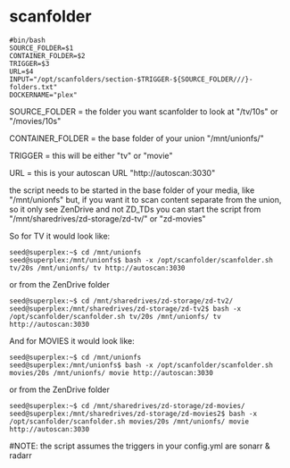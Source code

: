 # scanfolder

```
#bin/bash
SOURCE_FOLDER=$1
CONTAINER_FOLDER=$2
TRIGGER=$3
URL=$4
INPUT="/opt/scanfolders/section-$TRIGGER-${SOURCE_FOLDER///}-folders.txt"
DOCKERNAME="plex"
```
SOURCE_FOLDER = the folder you want scanfolder to look at "/tv/10s" or "/movies/10s" 

CONTAINER_FOLDER = the base folder of your union "/mnt/unionfs/"

TRIGGER = this will be either "tv" or "movie"

URL = this is your autoscan URL "http://autoscan:3030"

the script needs to be started in the base folder of your media, like "/mnt/unionfs"
but, if you want it to scan content separate from the union, so it only see ZenDrive and not ZD_TDs
you can start the script from "/mnt/sharedrives/zd-storage/zd-tv/"  or "zd-movies"

So for TV it would look like:
```
seed@superplex:~$ cd /mnt/unionfs
seed@superplex:/mnt/unionfs$ bash -x /opt/scanfolder/scanfolder.sh tv/20s /mnt/unionfs/ tv http://autoscan:3030
```
or from the ZenDrive folder
```
seed@superplex:~$ cd /mnt/sharedrives/zd-storage/zd-tv2/
seed@superplex:/mnt/sharedrives/zd-storage/zd-tv2$ bash -x /opt/scanfolder/scanfolder.sh tv/20s /mnt/unionfs/ tv http://autoscan:3030
```

And for MOVIES it would look like:
```
seed@superplex:~$ cd /mnt/unionfs
seed@superplex:/mnt/unionfs$ bash -x /opt/scanfolder/scanfolder.sh movies/20s /mnt/unionfs/ movie http://autoscan:3030
```
or from the ZenDrive folder
```
seed@superplex:~$ cd /mnt/sharedrives/zd-storage/zd-movies/
seed@superplex:/mnt/sharedrives/zd-storage/zd-movies2$ bash -x /opt/scanfolder/scanfolder.sh movies/20s /mnt/unionfs/ movie http://autoscan:3030
```



#NOTE:
the script assumes the triggers in your config.yml are sonarr & radarr
